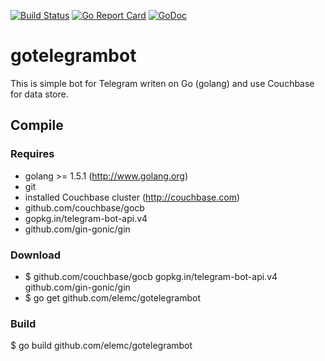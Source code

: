 [![Build Status](https://travis-ci.org/elemc/gotelegrambot.svg?branch=master)](https://travis-ci.org/elemc/gotelegrambot)
[![Go Report Card](https://goreportcard.com/badge/github.com/elemc/gotelegrambot)](https://goreportcard.com/report/github.com/elemc/gotelegrambot)
[![GoDoc](https://godoc.org/github.com/elemc/gotelegrambot?status.svg)](https://godoc.org/github.com/elemc/gotelegrambot)

gotelegrambot
=============

This is simple bot for Telegram writen on Go (golang) and use Couchbase for data store.

Compile
-------

### Requires
- golang >= 1.5.1 (http://www.golang.org)
- git
- installed Couchbase cluster (http://couchbase.com)
- github.com/couchbase/gocb
- gopkg.in/telegram-bot-api.v4
- github.com/gin-gonic/gin

### Download
- $ github.com/couchbase/gocb gopkg.in/telegram-bot-api.v4 github.com/gin-gonic/gin
- $ go get github.com/elemc/gotelegrambot

### Build
$ go build github.com/elemc/gotelegrambot
